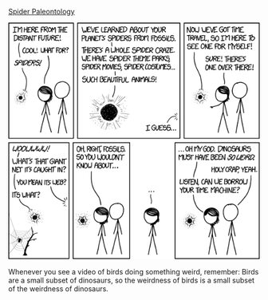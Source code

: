 [Spider Paleontology](https://xkcd.com/1747)

![Spider Paleontology](./random_comic.png)

Whenever you see a video of birds doing something weird, remember: Birds are a small subset of dinosaurs, so the weirdness of birds is a small subset of the weirdness of dinosaurs.

